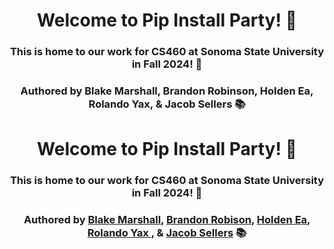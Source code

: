<h1 align="center">Welcome to Pip Install Party! 👋</h1>
<h3 align="center">This is home to our work for CS460 at Sonoma State University in Fall 2024! 🚀

<h3 align="center">Authored by Blake Marshall, Brandon Robinson, Holden Ea, Rolando Yax, & Jacob Sellers 📚</h3>



<h1 align="center">Welcome to Pip Install Party! 👋</h1>
<h3 align="center">This is home to our work for CS460 at Sonoma State University in Fall 2024! 🚀</h3>

<h3 align="center">
  Authored by 
  <a href="https://github.com/officialblake">Blake Marshall</a>, 
  <a href="https://github.com/brandonuscg">Brandon Robison</a>, 
  <a href="https://github.com/holdenkea">Holden Ea</a>, 
  <a href="https://github.com/Ryax3">Rolando Yax </a>, & 
  <a href="https://github.com/JacobS999">Jacob Sellers</a> 📚
</h3>
